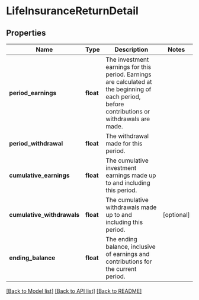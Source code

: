 # LifeInsuranceReturnDetail

## Properties
Name | Type | Description | Notes
------------ | ------------- | ------------- | -------------
**period_earnings** | **float** | The investment earnings for this period. Earnings are calculated at the beginning of each period, before contributions or withdrawals are made. | 
**period_withdrawal** | **float** | The withdrawal made for this period. | 
**cumulative_earnings** | **float** | The cumulative investment earnings made up to and including this period. | 
**cumulative_withdrawals** | **float** | The cumulative withdrawals made up to and including this period. | [optional] 
**ending_balance** | **float** | The ending balance, inclusive of earnings and contributions for the current period. | 

[[Back to Model list]](../README.md#documentation-for-models) [[Back to API list]](../README.md#documentation-for-api-endpoints) [[Back to README]](../README.md)


